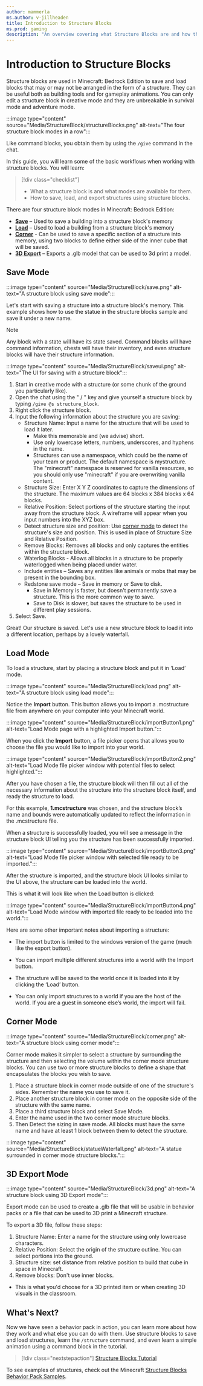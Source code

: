 ```yaml
---
author: mammerla
ms.author: v-jillheaden
title: Introduction to Structure Blocks
ms.prod: gaming
description: "An overview covering what Structure Blocks are and how they are used in Minecraft: Bedrock Edition"
---
```


# Introduction to Structure Blocks

Structure blocks are used in Minecraft: Bedrock Edition to save and load blocks that may or may not be arranged in the form of a structure. They can be useful both as building tools and for gameplay animations. You can only edit a structure block in creative mode and they are unbreakable in survival mode and adventure mode. 

:::image type="content" source="Media/StructureBlock/structureBlocks.png" alt-text="The four structure block modes in a row":::

Like command blocks, you obtain them by using the `/give` command in the chat.

In this guide, you will learn some of the basic workflows when working with structure blocks. You will learn:

> [!div class="checklist"]
>
> - What a structure block is and what modes are available for them.
> - How to save, load, and export structures using structure blocks.

There are four structure block modes in Minecraft: Bedrock Edition:

- [**Save**](#save-mode) – Used to save a building into a structure block's memory
- [**Load**](#load-mode) – Used to load a building from a structure block's memory
- [**Corner**](#corner-mode) - Can be used to save a specific section of a structure into memory, using two blocks to define either side of the inner cube that will be saved.
- [**3D Export**](#3d-export-mode) – Exports a .glb model that can be used to 3d print a model.

## Save Mode

:::image type="content" source="Media/StructureBlock/save.png" alt-text="A structure block using save mode":::

Let's start with saving a structure into a structure block's memory. This example shows how to use the statue in the structure blocks sample and save it under a new name.

>[!Note]
> Any block with a state will have its state saved. Command blocks will have command information, chests will have their inventory, and even structure blocks will have their structure information.

:::image type="content" source="Media/StructureBlock/saveui.png" alt-text="The UI for saving with a structure block":::

1. Start in creative mode with a structure (or some chunk of the ground you particularly like).
1. Open the chat using the " / " key and give yourself a structure block by typing `/give @s structure_block`.
1. Right click the structure block.
1. Input the following information about the structure you are saving:
    - Structure Name: Input a name for the structure that will be used to load it later.
      - Make this memorable and (we advise) short.
      - Use only lowercase letters, numbers, underscores, and hyphens in the name.
      - Structures can use a namespace, which could be the name of your team or product. The default namespace is mystructure. The "minecraft" namespace is reserved for vanilla resources, so you should only use "minecraft" if you are overwriting vanilla content.
   - Structure Size: Enter X Y Z coordinates to capture the dimensions of the structure. The maximum values are 64 blocks x 384 blocks x 64 blocks.
   - Relative Position: Select portions of the structure starting the input away from the structure block. A wireframe will appear when you input numbers into the XYZ box.
   - Detect structure size and position: Use [corner mode](#corner-mode) to detect the structure's size and position. This is used in place of Structure Size and Relative Position.
   - Remove Blocks: Removes all blocks and only captures the entities within the structure block.
   - Waterlog Blocks - Allows all blocks in a structure to be properly waterlogged when being placed under water.
   - Include entities – Saves any entities like animals or mobs that may be present in the bounding box.
   - Redstone save mode – Save in memory or Save to disk.
     - Save in Memory is faster, but doesn't permanently save a structure. This is the more common way to save.
     - Save to Disk is slower, but saves the structure to be used in different play sessions.
2. Select Save.

Great! Our structure is saved. Let's use a new structure block to load it into a different location, perhaps by a lovely waterfall.

## Load Mode

To load a structure, start by placing a structure block and put it in ‘Load’ mode.

:::image type="content" source="Media/StructureBlock/load.png" alt-text="A structure block using load mode":::

Notice the **Import** button. This button allows you to import a .mcstructure file from anywhere on your computer into your Minecraft world.

:::image type="content" source="Media/StructureBlock/importButton1.png" alt-text="Load Mode page with a highlighted Import button.":::

When you click the **Import** button, a file picker opens that allows you to choose the file you would like to import into your world.

:::image type="content" source="Media/StructureBlock/importButton2.png" alt-text="Load Mode file picker window with potential files to select highlighted.":::

After you have chosen a file, the structure block will then fill out all of the necessary information about the structure into the structure block itself, and ready the structure to load.

For this example, **1.mcstructure** was chosen, and the structure block’s name and bounds were automatically updated to reflect the information in the .mcstructure file.

When a structure is successfully loaded, you will see a message in the structure block UI telling you the structure has been successfully imported.

:::image type="content" source="Media/StructureBlock/importButton3.png" alt-text="Load Mode file picker window with selected file ready to be imported.":::

After the structure is imported, and the structure block UI looks similar to the UI above, the structure can be loaded into the world.

This is what it will look like when the Load button is clicked:

:::image type="content" source="Media/StructureBlock/importButton4.png" alt-text="Load Mode window with imported file ready to be loaded into the world.":::

Here are some other important notes about importing a structure:

- The import button is limited to the windows version of the game (much like the export button).

- You can import multiple different structures into a world with the Import button.

- The structure will be saved to the world once it is loaded into it by clicking the ‘Load’ button.

- You can only import structures to a world if you are the host of the world. If you are a guest in someone else’s world, the import will fail.


## Corner Mode

:::image type="content" source="Media/StructureBlock/corner.png" alt-text="A structure block using corner mode":::

Corner mode makes it simpler to select a structure by surrounding the structure and then selecting the volume within the corner mode structure blocks. You can use two or more structure blocks to define a shape that encapsulates the blocks you wish to save.

1. Place a structure block in corner mode outside of one of the structure's sides. Remember the name you use to save it.
1. Place another structure block in corner mode on the opposite side of the structure with the same name.
1. Place a third structure block and select Save Mode.
1. Enter the name used in the two corner mode structure blocks.
1. Then Detect the sizing in save mode. All blocks must have the same name and have at least 1 block between them to detect the structure.

:::image type="content" source="Media/StructureBlock/statueWaterfall.png" alt-text="A statue surrounded in corner mode structure blocks.":::


## 3D Export Mode

:::image type="content" source="Media/StructureBlock/3d.png" alt-text="A structure block using 3D Export mode":::

Export mode can be used to create a .glb file that will be usable in behavior packs or a file that can be used to 3D print a Minecraft structure.

To export a 3D file, follow these steps:

1. Structure Name: Enter a name for the structure using only lowercase characters.
2. Relative Position: Select the origin of the structure outline. You can select portions into the ground.
3. Structure size: set distance from relative position to build that cube in space in Minecraft.
4. Remove blocks: Don't use inner blocks.
  - This is what you'd choose for a 3D printed item or when creating 3D visuals in the classroom.

## What's Next?

Now we have seen a behavior pack in action, you can learn more about how they work and what else you can do with them. Use structure blocks to save and load structures, learn the `/structure` command, and even learn a simple animation using a command block in the tutorial.

> [!div class="nextstepaction"]
> [Structure Blocks Tutorial](structureblockstutorial.md)

To see examples of structures, check out the Minecraft [Structure Blocks Behavior Pack Samples](https://github.com/microsoft/minecraft-samples/blob/main/structure_blocks_sample_behavior_pack/README.md).
